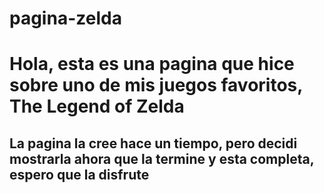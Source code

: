 # pagina-zelda
<h1>Hola, esta es una pagina que hice sobre uno de mis juegos favoritos, The Legend of Zelda</h1>
<h2>La pagina la cree hace un tiempo, pero decidi mostrarla ahora que la termine y esta completa, espero que la disfrute</h2>
